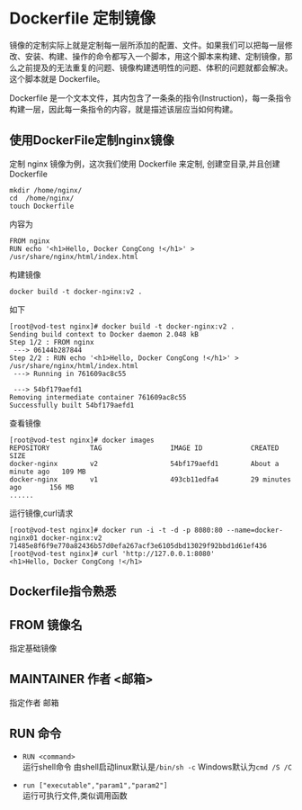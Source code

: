 # Dockerfile 定制镜像

镜像的定制实际上就是定制每一层所添加的配置、文件。如果我们可以把每一层修改、安装、构建、操作的命令都写入一个脚本，用这个脚本来构建、定制镜像，那么之前提及的无法重复的问题、镜像构建透明性的问题、体积的问题就都会解决。这个脚本就是 Dockerfile。

Dockerfile 是一个文本文件，其内包含了一条条的指令(Instruction)，每一条指令构建一层，因此每一条指令的内容，就是描述该层应当如何构建。

## 使用DockerFile定制nginx镜像
定制 nginx 镜像为例，这次我们使用 Dockerfile 来定制, 创建空目录,并且创建Dockerfile 

```
mkdir /home/nginx/
cd  /home/nginx/
touch Dockerfile
```
内容为   
```
FROM nginx
RUN echo '<h1>Hello, Docker CongCong !</h1>' > /usr/share/nginx/html/index.html
```

构建镜像    

`docker build -t docker-nginx:v2 .`

如下
```
[root@vod-test nginx]# docker build -t docker-nginx:v2 .
Sending build context to Docker daemon 2.048 kB
Step 1/2 : FROM nginx
 ---> 06144b287844
Step 2/2 : RUN echo '<h1>Hello, Docker CongCong !</h1>' > /usr/share/nginx/html/index.html
 ---> Running in 761609ac8c55

 ---> 54bf179aefd1
Removing intermediate container 761609ac8c55
Successfully built 54bf179aefd1

```
查看镜像
```
[root@vod-test nginx]# docker images
REPOSITORY          TAG                 IMAGE ID            CREATED              SIZE
docker-nginx        v2                  54bf179aefd1        About a minute ago   109 MB
docker-nginx        v1                  493cb11edfa4        29 minutes ago       156 MB
......
```
运行镜像,curl请求
```
[root@vod-test nginx]# docker run -i -t -d -p 8080:80 --name=docker-nginx01 docker-nginx:v2
71485e8f6f9e770a82436b57d0efa267acf3e6105dbd13029f92bbd1d61ef436
[root@vod-test nginx]# curl 'http://127.0.0.1:8080'
<h1>Hello, Docker CongCong !</h1>
```

## Dockerfile指令熟悉

## FROM  镜像名

指定基础镜像

## MAINTAINER  作者 <邮箱>

指定作者 邮箱

## RUN 命令

* `RUN <command> `  
 运行shell命令 由shell启动linux默认是`/bin/sh -c`  Windows默认为`cmd /S /C`

* `run ["executable","param1","param2"]`  
 运行可执行文件,类似调用函数




